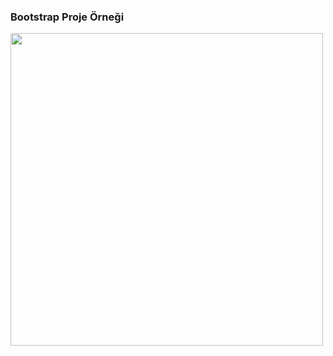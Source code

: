 <h3 aling="center"> Bootstrap Proje Örneği</h3>
<p><img src="bootstrap1.mov" width="500" height="500"/></p>
